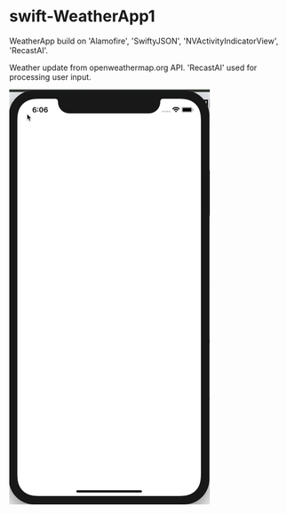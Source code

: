 # swift-WeatherApp1
WeatherApp build on 'Alamofire', 'SwiftyJSON', 'NVActivityIndicatorView', 'RecastAI'.

Weather update from openweathermap.org API.
'RecastAI' used for processing user input.

![](WeatherApp1Demo.gif)
